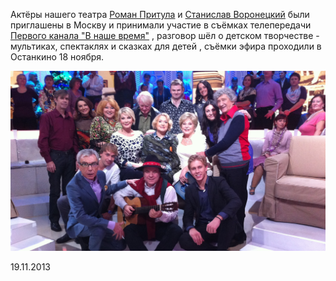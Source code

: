 Актёры нашего театра [Роман Притула][0] и [Станислав Воронецкий][1] были приглашены в Москву и принимали участие в съёмках телепередачи [Первого канала "В наше время"][2] , разговор шёл о детском творчестве - мультиках, спектаклях и сказках для детей , съёмки эфира проходили в Останкино 18 ноября.

![](image-01.jpg)

19.11.2013

[0]: ../../person/roman-pritula "Роман Притула"
[1]: ../../person/stanislav-voronetskii "Станислав Воронецкий"
[2]: http://www.1tv.ru/sprojects_in_detail/si=5922